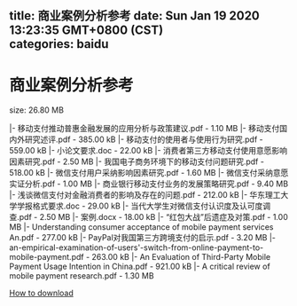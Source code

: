 
title: 商业案例分析参考
date: Sun Jan 19 2020 13:23:35 GMT+0800 (CST)    
categories: baidu
---

# 商业案例分析参考
size: 26.80 MB
 
 
|- 移动支付推动普惠金融发展的应用分析与政策建议.pdf - 1.10 MB
|- 移动支付国内外研究述评.pdf - 385.00 kB
|- 移动支付的使用者与使用行为研究.pdf - 559.00 kB
|- 小论文要求.doc - 22.00 kB
|- 消费者第三方移动支付使用意愿影响因素研究.pdf - 2.50 MB
|- 我国电子商务环境下的移动支付问题研究.pdf - 518.00 kB
|- 微信支付用户采纳影响因素研究.pdf - 1.60 MB
|- 微信支付采纳意愿实证分析.pdf - 1.00 MB
|- 商业银行移动支付业务的发展策略研究.pdf - 9.40 MB
|- 浅谈微信支付对金融消费者的影响及存在的问题.pdf - 212.00 kB
|- 华东理工大学学报格式要求.doc - 29.00 kB
|- 当代大学生对微信支付认识度及认可度调查.pdf - 2.50 MB
|- 案例.docx - 18.00 kB
|- “红包大战”后遗症及对策.pdf - 1.00 MB
|- Understanding consumer acceptance of mobile payment services An.pdf - 277.00 kB
|- PayPal对我国第三方跨境支付的启示.pdf - 3.20 MB
|- an-empirical-examination-of-users'-switch-from-online-payment-to-mobile-payment.pdf - 263.00 kB
|- An Evaluation of Third-Party Mobile Payment Usage Intention in China.pdf - 921.00 kB
|- A critical review of mobile payment research.pdf - 1.30 MB

[How to download](https://bpcam.bemobtrk.com/go/2ceec3aa-1ca2-46d6-b9ff-aaa5c184517c?jno=468)